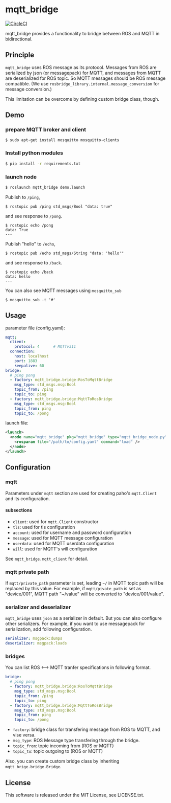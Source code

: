 # mqtt_bridge

[![CircleCI](https://circleci.com/gh/groove-x/mqtt_bridge.svg?style=svg)](https://circleci.com/gh/groove-x/mqtt_bridge)

mqtt_bridge provides a functionality to bridge between ROS and MQTT in bidirectional.


## Principle

`mqtt_bridge` uses ROS message as its protocol. Messages from ROS are serialized by json (or messagepack) for MQTT, and messages from MQTT are deserialized for ROS topic. So MQTT messages should be ROS message compatible. (We use `rosbridge_library.internal.message_conversion` for message conversion.)

This limitation can be overcome by defining custom bridge class, though.


## Demo

### prepare MQTT broker and client

```
$ sudo apt-get install mosquitto mosquitto-clients
```

### Install python modules

```bash
$ pip install -r requirements.txt
```

### launch node

``` bash
$ roslaunch mqtt_bridge demo.launch
```

Publish to `/ping`,

```
$ rostopic pub /ping std_msgs/Bool "data: true"
```

and see response to `/pong`.

```
$ rostopic echo /pong
data: True
---
```

Publish "hello" to `/echo`,

```
$ rostopic pub /echo std_msgs/String "data: 'hello'"
```

and see response to `/back`.

```
$ rostopic echo /back
data: hello
---
```

You can also see MQTT messages using `mosquitto_sub`

```
$ mosquitto_sub -t '#'
```

## Usage

parameter file (config.yaml):

``` yaml
mqtt:
  client:
    protocol: 4      # MQTTv311
  connection:
    host: localhost
    port: 1883
    keepalive: 60
bridge:
  # ping pong
  - factory: mqtt_bridge.bridge:RosToMqttBridge
    msg_type: std_msgs.msg:Bool
    topic_from: /ping
    topic_to: ping
  - factory: mqtt_bridge.bridge:MqttToRosBridge
    msg_type: std_msgs.msg:Bool
    topic_from: ping
    topic_to: /pong
```

launch file:

``` xml
<launch>
  <node name="mqtt_bridge" pkg="mqtt_bridge" type="mqtt_bridge_node.py" output="screen">
    <rosparam file="/path/to/config.yaml" command="load" />
  </node>
</launch>
```


## Configuration

### mqtt

Parameters under `mqtt` section are used for creating paho's `mqtt.Client` and its configuration.

#### subsections

* `client`: used for `mqtt.Client` constructor
* `tls`: used for tls configuration
* `account`: used for username and password configuration
* `message`: used for MQTT message configuration
* `userdata`: used for MQTT userdata configuration
* `will`: used for MQTT's will configuration

See `mqtt_bridge.mqtt_client` for detail.

### mqtt private path

If `mqtt/private_path` parameter is set, leading `~/` in MQTT topic path will be replaced by this value. For example, if `mqtt/pivate_path` is set as "device/001", MQTT path "~/value" will be converted to "device/001/value".

### serializer and deserializer

`mqtt_bridge` uses `json` as a serializer in default. But you can also configure other serializers. For example, if you want to use messagepack for serialization, add following configuration.

``` yaml
serializer: msgpack:dumps
deserializer: msgpack:loads
```

### bridges

You can list ROS <--> MQTT tranfer specifications in following format.

``` yaml
bridge:
  # ping pong
  - factory: mqtt_bridge.bridge:RosToMqttBridge
    msg_type: std_msgs.msg:Bool
    topic_from: /ping
    topic_to: ping
  - factory: mqtt_bridge.bridge:MqttToRosBridge
    msg_type: std_msgs.msg:Bool
    topic_from: ping
    topic_to: /pong
```

* `factory`: bridge class for transfering message from ROS to MQTT, and vise versa.
* `msg_type`: ROS Message type transfering through the bridge.
* `topic_from`: topic incoming from (ROS or MQTT)
* `topic_to`: topic outgoing to (ROS or MQTT)

Also, you can create custom bridge class by inheriting `mqtt_brige.bridge.Bridge`.


## License

This software is released under the MIT License, see LICENSE.txt.
